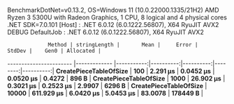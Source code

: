 
BenchmarkDotNet=v0.13.2, OS=Windows 11 (10.0.22000.1335/21H2)
AMD Ryzen 3 5300U with Radeon Graphics, 1 CPU, 8 logical and 4 physical cores
.NET SDK=7.0.101
  [Host]     : .NET 6.0.12 (6.0.1222.56807), X64 RyuJIT AVX2 DEBUG
  DefaultJob : .NET 6.0.12 (6.0.1222.56807), X64 RyuJIT AVX2


                 Method | stringLength |       Mean |     Error |    StdDev |    Gen0 | Allocated |
----------------------- |------------- |-----------:|----------:|----------:|--------:|----------:|
 **CreatePieceTableOfSize** |          **100** |   **2.291 μs** | **0.0452 μs** | **0.0520 μs** |  **0.4272** |     **896 B** |
 **CreatePieceTableOfSize** |         **1000** |  **26.902 μs** | **0.3021 μs** | **0.2523 μs** |  **2.9907** |    **6296 B** |
 **CreatePieceTableOfSize** |        **10000** | **611.929 μs** | **6.0420 μs** | **5.0453 μs** | **83.0078** |  **178449 B** |
